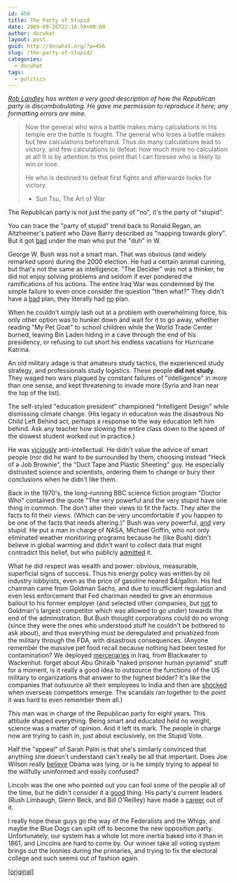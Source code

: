 ```yaml
---
id: 456
title: The Party of Stupid
date: 2009-09-26T22:16:59+00:00
author: docwhat
layout: post
guid: http://docwhat.org/?p=456
slug: /the-party-of-stupid/
categories:
  - docwhat
tags:
  - politics
---
```

<em><a href="http://landley.net/">Rob Landley</a> has written a very good description of how the Republican party is discombobulating. He gave me permission to reproduce it here; any formatting errors are mine.</em>
<blockquote>Now the general who wins a battle makes many calculations in his temple ere the battle is fought. The general who loses a battle makes but few calculations beforehand. Thus do many calculations lead to victory, and few calculations to defeat: how much more no calculation at all! It is by attention to this point that I can foresee who is likely to win or lose.

He who is destined to defeat first fights and afterwards looks for victory.

- Sun Tsu, The Art of War</blockquote>
<!--more-->The Republican party is not just the party of "no", it's the party of "stupid".

You can trace the "party of stupid" trend back to Ronald Regan, an Altzheimer's patient who Dave Barry described as "napping towards glory". But it got <span style="text-decoration: underline;">bad</span> under the man who put the "duh" in W.

George W. Bush was not a smart man. That was obvious (and widely remarked upon) during the 2000 election. He had a certain animal cunning, but that's not the same as intelligence. "The Decider" was not a thinker, he did not enjoy solving problems and seldom if ever pondered the ramifications of his actions. The entire Iraq War was condemned by the simple failure to even once consider the question "then what?" They didn't have a <span style="text-decoration: underline;">bad</span> plan, they literally had <span style="text-decoration: underline;">no</span> plan.

When he couldn't simply lash out at a problem with overwhelming force, his only other option was to hunker down and wait for it to go away, whether reading "My Pet Goat" to school children while the World Trade Center burned, leaving Bin Laden hiding in a cave through the end of his presidency, or refusing to cut short his endless vacations for Hurricane Katrina.

An old military adage is that amateurs study tactics, the experienced study strategy, and professionals study logistics. These people <strong>did not study</strong>. They waged two wars plagued by constant failures of "intelligence" in more than one sense, and kept threatening to invade more (Syria and Iran near the top of the list).

The self-styled "education president" championed "Intelligent Design" while dismissing climate change. (His legacy in education was the disastrous No Child Left Behind act, perhaps a response to the way education left him behind. Ask any teacher how slowing the entire class down to the speed of the slowest student worked out in practice.)

He was <span style="text-decoration: underline;">viciously</span> anti-intellectual. He didn't value the advice of smart people (nor did he want to be surrounded by them, choosing instead "Heck of a Job Brownie", the "Duct Tape and Plastic Sheeting" guy. He especially distrusted science and scientists, ordering them to change or bury their conclusions when he didn't like them.

Back in the 1970's, the long-running BBC science fiction program "Doctor Who" contained the quote "The very powerful and the very stupid have one thing in common. The don't alter their views to fit the facts. They alter the facts to fit their views. (Which can be very uncomfortable if you happen to be one of the facts that needs altering.)" Bush was very powerful, <span style="text-decoration: underline;">and</span> very stupid. He put a man in charge of NASA, Michael Griffin, who not only eliminated weather monitoring programs because he (like Bush) didn't believe in global warming and didn't want to collect data that might contradict this belief, but who publicly <span style="text-decoration: underline;">admitted</span> it.

What he did respect was wealth and power: obvious, measurable, superficial signs of success. Thus his energy policy was written by oil industry lobbyists, even as the price of gasoline neared $4/gallon. His fed chairman came from Goldman Sachs, and due to insufficient regulation and even less enforcement that Fed chariman needed to give an enormous bailout to his former employer (and selected other companies, but <span style="text-decoration: underline;">not</span> to Goldman's largest competitor which was allowed to go under) towards the end of the administration. But Bush thought corporations could do no wrong (since they were the ones who understood stuff he couldn't be bothered to ask about), and thus everything must be deregulated and privatized from the military through the FDA, with disastrous consequences. (Anyone remember the massive pet food recall because nothing had been tested for contamination? We deployed <span style="text-decoration: underline;">mercenaries</span> in Iraq, from Blackwater to Wackenhut: forget about Abu Ghiraib "naked prisoner human pyramid" stuff for a moment, is it really a good idea to outsource the functions of the US military to organizations that answer to the highest bidder? It's like the companies that outsource all their employees to India and then are <span style="text-decoration: underline;">shocked</span> when overseas competitors emerge. The scandals ran together to the point it was hard to even remember them all.)

This man was in charge of the Republican party for eight years. This attitude shaped everything. Being smart and educated held no weight, science was a matter of opinion. And it left its mark. The people in charge now are trying to cash in, just about exclusively, on the Stupid Vote.

Half the "appeal" of Sarah Palin is that she's similarly convinced that anything she doesn't understand can't really be all that important. Does Joe Wilson really <span style="text-decoration: underline;">believe</span> Obama was lying, or is he simply trying to appeal to the willfully uninformed and easily confused?

Lincoln was the one who pointed out you can fool some of the people all of the time, but he didn't consider it a <span style="text-decoration: underline;">good</span> thing. His party's current leaders (Rush Limbaugh, Glenn Beck, and Bill O'Reilley) have made a <span style="text-decoration: underline;">career</span> out of it.

I really hope these guys go the way of the Federalists and the Whigs, and maybe the Blue Dogs can split off to become the new opposition party. Unfortunately, our system has a whole lot more inertia baked into it than in 1861, and Lincolns are hard to come by. Our winner take all voting system brings out the loonies during the primaries, and trying to fix the electoral college and such seems out of fashion again.

[<a href="http://www.landley.net/notes.html#22-09-2009">original</a>]